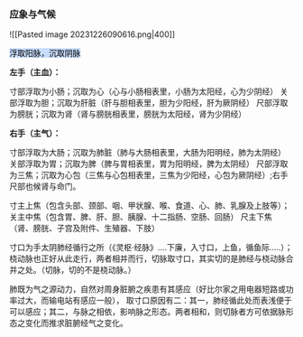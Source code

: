 ### 应象与气候
![[Pasted image 20231226090616.png|400]]

<mark style="background: #ADCCFFA6;">浮取阳脉，沉取阴脉</mark>

**左手（主血）：**

寸部浮取为小肠；沉取为心（心与小肠相表里，小肠为太阳经，心为少阴经）
关部浮取为胆；沉取为肝脏（肝与胆相表里，胆为少阳经，肝为厥阴经）
尺部浮取为膀胱；沉取为肾（肾与膀胱相表里，膀胱为太阳经，肾为少阴经）

**右手（主气）：**

寸部浮取为大肠；沉取为肺脏（肺与大肠相表里，大肠为阳明经，肺为太阴经）
关部浮取为胃；沉取为脾（脾与胃相表里，胃为阳明经，脾为太阴经）
尺部浮取为三焦；沉取为心包（三焦与心包相表里，三焦为少阳经，心包为厥阴经）;右手尺部也候肾与命门。


寸主上焦（包含头部、颈部、咽、甲状腺、喉、食道、心、肺、乳腺及上肢等）；
关主中焦（包含胃、脾、肝、胆、胰腺、十二指肠、空肠、回肠）
尺主下焦（肾、膀胱、子宫及附件、生殖器、下肢）



寸口为手太阴肺经循行之所（《灵枢·经脉》....下廉，入寸口，上鱼，循鱼际.....）；桡动脉也正好从此走行，两者相并而行，切脉取寸口，其实切的是肺经与桡动脉合并之处。（切脉，切的不是桡动脉。）

肺既为气之源动力，自然对周身脏腑之疾患有其感应（好比尔家之用电器短路或功率过大，而输电站有感应一般），
取寸口原因有二：其一，肺经循此处而表浅便于可以感应；其二，与脉之相依，影响脉之形态。两者相和，则切脉者方可依据脉形态之变化而推求脏腑经气之变化。

























